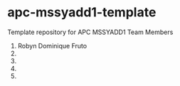 # apc-mssyadd1-template
Template repository for APC MSSYADD1 
Team Members 
1. Robyn Dominique Fruto 
2. 
3. 
4. 
5. 
